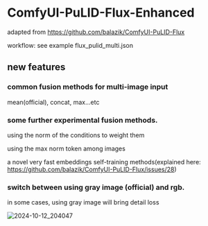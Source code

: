 # ComfyUI-PuLID-Flux-Enhanced
adapted from https://github.com/balazik/ComfyUI-PuLID-Flux

workflow: see example flux_pulid_multi.json

## new features
### common fusion methods for multi-image input
mean(official), concat, max...etc

### some further experimental fusion methods.
using the norm of the conditions to weight them

using the max norm token among images

a novel very fast embeddings self-training methods(explained here: https://github.com/balazik/ComfyUI-PuLID-Flux/issues/28)

### switch between using gray image (official) and rgb.
in some cases, using gray image will bring detail loss

![2024-10-12_204047](https://github.com/user-attachments/assets/0ae96170-2eff-44e9-a53a-6a7447dbc0f1)


